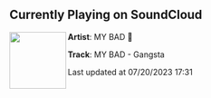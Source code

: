 ## Currently Playing on SoundCloud

[<img align="left" width="100" src="https://i1.sndcdn.com/artworks-man6UxgdaknnbZmi-dHSELw-t500x500.jpg">](https://soundcloud.com/mybadmusic/my-bad-gangsta)

**Artist**: MY BAD 🤬 

**Track**: MY BAD - Gangsta

Last updated at 07/20/2023 17:31
